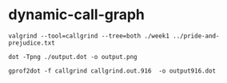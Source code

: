 # dynamic-call-graph

```shell
valgrind --tool=callgrind --tree=both ./week1 ../pride-and-prejudice.txt
```

```shell
dot -Tpng ./output.dot -o output.png
```

```shell
gprof2dot -f callgrind callgrind.out.916  -o output916.dot
```
